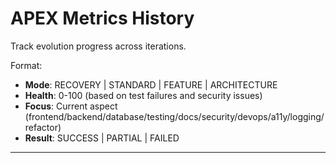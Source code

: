 # APEX Metrics History

Track evolution progress across iterations.

Format:
- **Mode**: RECOVERY | STANDARD | FEATURE | ARCHITECTURE
- **Health**: 0-100 (based on test failures and security issues)
- **Focus**: Current aspect (frontend/backend/database/testing/docs/security/devops/a11y/logging/refactor)
- **Result**: SUCCESS | PARTIAL | FAILED

---

